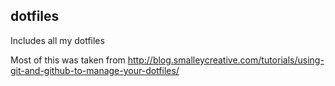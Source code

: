 ## dotfiles

Includes all my dotfiles


Most of this was taken from http://blog.smalleycreative.com/tutorials/using-git-and-github-to-manage-your-dotfiles/
